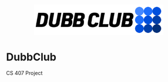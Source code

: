 <p align="center">
<img src="./DubbClubWordmark.png" alt="Dubb Club Logo" width="70%" />
</p>

# DubbClub

CS 407 Project
